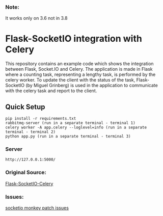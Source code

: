 
### Note:
It works only on 3.6 not in 3.8


# Flask-SocketIO integration with Celery
This repository contains an example code which shows the integration between Flask, Socket.IO and Celery. The application is made in Flask where a counting task, representing a lengthy task, is performed by the celery worker. To update the client with the status of the task, Flask-SocketIO (by Miguel Grinberg) is used in the application to communicate with the celery task and report to the client. 

## Quick Setup
```
pip install -r requirements.txt
rabbitmq-server (run in a separate terminal - terminal 1)
celery worker -A app.celery --loglevel=info (run in a separate terminal - terminal 2)
python app.py (run in a separate terminal - terminal 3)
```

### Server
```
http://127.0.0.1:5000/
```



### Original Source:
[Flask-SocketIO-Celery](https://github.com/poonesh/Flask-SocketIO-Celery-example)


### Issues:
[socketio monkey patch issues](https://stackoverflow.com/questions/44104683/flask-socket-io-giving-redis-error-but-i-am-using-rabbitmq)
